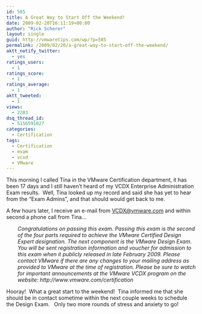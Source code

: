 ```yaml
---
id: 585
title: A Great Way to Start Off the Weekend!
date: 2009-02-20T16:11:19+00:00
author: "Rick Scherer"
layout: single
guid: http://vmwaretips.com/wp/?p=585
permalink: /2009/02/20/a-great-way-to-start-off-the-weekend/
aktt_notify_twitter:
  - yes
ratings_users:
  - 1
ratings_score:
  - 1
ratings_average:
  - 1
aktt_tweeted:
  - 1
views:
  - 2283
dsq_thread_id:
  - 5156591027
categories:
  - Certification
tags:
  - Certification
  - exam
  - vcxd
  - VMware
---
```

This morning I called Tina in the VMware Certification department, it has been 17 days and I still haven&#8217;t heard of my VCDX Enterprise Administration Exam results.  Well, Tina looked up my record and said she has yet to hear from the &#8220;Exam Admins&#8221;, and that should would get back to me.

A few hours later, I receive an e-mail from VCDX@vmware.com and within second a phone call from Tina&#8230;

<p style="padding-left: 30px;">
  <em>Congratulations on passing this exam. Passing this exam is the second of the four parts required to achieve the VMware Certified Design Expert designation. The next component is the VMware Design Exam. You will be sent registration information and voucher for admission to this exam when it publicly released in late February 2009. Please contact VMware if there are any changes to your mailing address as provided to VMware at the time of registration. Please be sure to watch for important announcements at the VMware VCDX program on the website: http://www.vmware.com/certification</em>
</p>

Hooray!  What a great start to the weekend!  Tina informed me that she should be in contact sometime within the next couple weeks to schedule the Design Exam.   Only two more rounds of stress and anxiety to go!